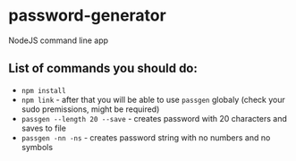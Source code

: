# password-generator
NodeJS command line app

## List of commands you should do:
- ```npm install```
- ```npm link``` - after that you will be able to use `passgen` globaly (check your sudo premissions, might be required)
- ```passgen --length 20 --save``` - creates password with 20 characters and saves to file
- ```passgen -nn -ns``` - creates password string with no numbers and no symbols

